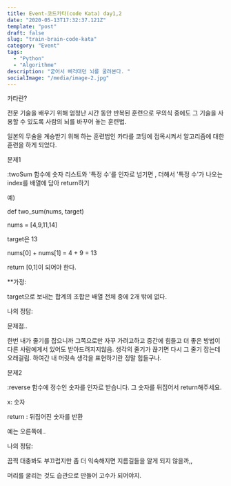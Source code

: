 ```yaml
---
title: Event-코드카타(code Kata) day1,2
date: "2020-05-13T17:32:37.121Z"
template: "post"
draft: false
slug: "train-brain-code-kata"
category: "Event"
tags:
  - "Python"
  - "Algorithme"
description: "굳어서 삐걱대던 뇌를 굴려본다. "
socialImage: "/media/image-2.jpg"
---
```

카타란?

전문 기술을 배우기 위해 엄청난 시간 동안 반복된 훈련으로 무의식 중에도 그 기술을 사용할 수 있도록 사람의 뇌를 바꾸어 놓는 훈련법.



일본의 무술을 계승받기 위해 하는 훈련법인 카타를 코딩에 접목시켜서 알고리즘에 대한 훈련을 하게 되었다. 



문제1

:twoSum 함수에 숫자 리스트와 '특정 수'를 인자로 넘기면 , 더해서 '특정 수'가 나오는 index를 배열에 담아 return하기

예)

def two_sum(nums, target)

nums = [4,9,11,14]

target은 13

nums[0] + nums[1] = 4 + 9 = 13



return [0,1]이 되어야 한다.

**가정:

target으로 보내는 합계의 조합은 배열 전체 중에 2개 밖에 없다.



나의 정답:


문제점..

한번 내가 줄기를 잡으니까 그쪽으로만 자꾸 가려고하고 중간에 힘들고 더 좋은 방법이 다른 사람에게서 있어도 받아드려지지않음. 생각의 줄기가 끊기면 다시 그 줄기 잡는데 오래걸림. 하여간 내 머릿속 생각을 표현하기란 정말 힘들구나.






문제2

:reverse 함수에 정수인 숫자를 인자로 받습니다. 그 숫자를 뒤집어서 return해주세요.

x: 숫자

return : 뒤집어진 숫자를 반환



예는 오른쪽에..



나의 정답:


끔찍
대충봐도 부끄럽지만 좀 더 익숙해지면 지름길들을 알게 되지 않을까,,

머리를 굴리는 것도 습관으로 만들어 고수가 되어야지.






